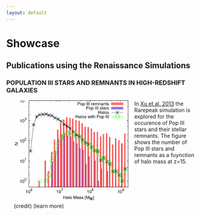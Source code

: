 ```yaml
---
layout: default
---
```


# Showcase

## Publications using the Renaissance Simulations

### POPULATION III STARS AND REMNANTS IN HIGH-REDSHIFT GALAXIES

<figure style="display: table; float: left; margin: 0 0 20px 20px;">
<a href="somewhere">
<img src="images/RSimg1.PNG" width="320" style="float: right;"/></a>
<figcaption style="display: table-caption; caption-side: bottom;">
(credit) (learn more)
</figcaption>
</figure>

In [Xu et al. 2013](http://adsabs.harvard.edu/abs/2013ApJ...773...83X) the Rarepeak simulation is explored for the occurence of Pop III stars and their stellar remnants. The figure shows the number of Pop III stars and remnants as a fuynction of halo mass at z=15.

